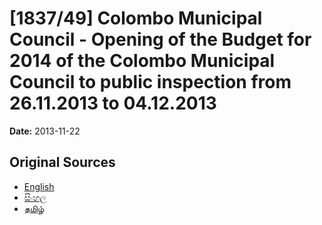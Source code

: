# [1837/49] Colombo Municipal Council - Opening of the Budget for 2014 of the Colombo Municipal Council to public inspection from 26.11.2013 to 04.12.2013

**Date:** 2013-11-22

## Original Sources

- [English](https://documents.gov.lk/view/extra-gazettes/2013/11/1837-49_E.pdf)
- [සිංහල](https://documents.gov.lk/view/extra-gazettes/2013/11/1837-49_S.pdf)
- [தமிழ்](https://documents.gov.lk/view/extra-gazettes/2013/11/1837-49_T.pdf)
